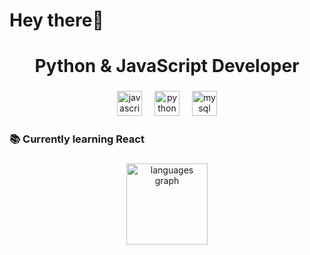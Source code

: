 <h1 align="left">Hey there👋</h1>

###

<h1 align="center">Python & JavaScript Developer</h1>

###

<div align="center">
  <img src="https://cdn.jsdelivr.net/gh/devicons/devicon/icons/javascript/javascript-original.svg" height="40" alt="javascript logo"  />
  <img width="12" />
  <img src="https://cdn.jsdelivr.net/gh/devicons/devicon/icons/python/python-original.svg" height="40" alt="python logo"  />
  <img width="12" />
  <img src="https://cdn.jsdelivr.net/gh/devicons/devicon/icons/mysql/mysql-original.svg" height="40" alt="mysql logo"  />
</div>

###

<h3 align="left">📚 Currently learning React</h3>

###

<div align="center">
  <img src="https://github-readme-stats.vercel.app/api/top-langs?username=EhsanAlaviNahad&locale=en&hide_title=false&layout=compact&card_width=320&langs_count=5&theme=nord&hide_border=true&order=2" height="130" alt="languages graph"  />
</div>

###
